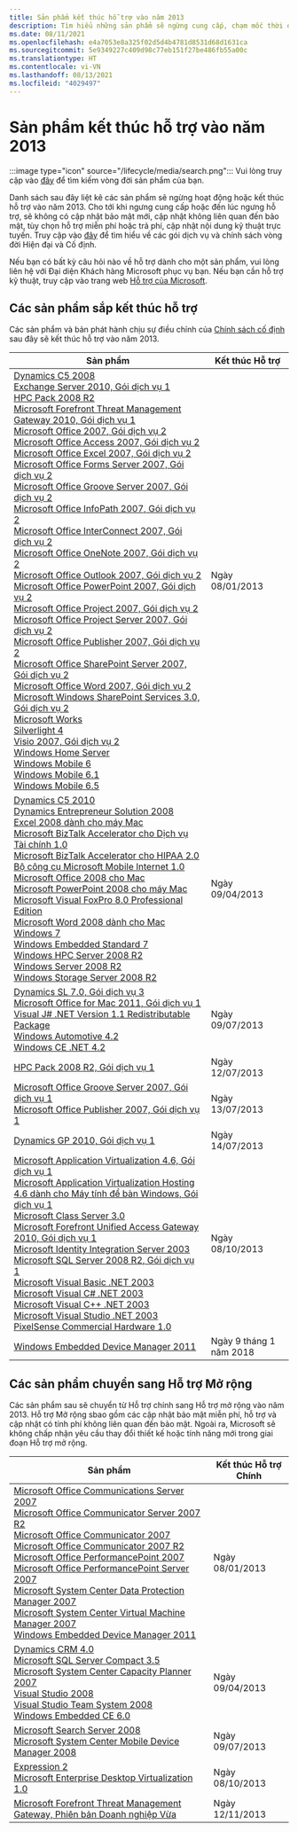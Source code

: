 ```yaml
---
title: Sản phẩm kết thúc hỗ trợ vào năm 2013
description: Tìm hiểu những sản phẩm sẽ ngừng cung cấp, chạm mốc thời điểm kết thúc hỗ trợ hoặc chuyển từ hỗ trợ chính sang hỗ trợ mở rộng vào năm 2013.
ms.date: 08/11/2021
ms.openlocfilehash: e4a7053e8a325f02d5d4b4781d8531d68d1631ca
ms.sourcegitcommit: 5e9349227c409d98c77eb151f27be486fb55a00c
ms.translationtype: HT
ms.contentlocale: vi-VN
ms.lasthandoff: 08/13/2021
ms.locfileid: "4029497"
---
```

# <a name="products-ending-support-in-2013"></a>Sản phẩm kết thúc hỗ trợ vào năm 2013

:::image type="icon" source="/lifecycle/media/search.png":::
Vui lòng truy cập vào [đây](/lifecycle/products/) để tìm kiếm vòng đời sản phẩm của bạn.

Danh sách sau đây liệt kê các sản phẩm sẽ ngừng hoạt động hoặc kết thúc hỗ trợ vào năm 2013. Cho tới khi ngưng cung cấp hoặc đến lúc ngưng hỗ trợ, sẽ không có cập nhật bảo mật mới, cập nhật không liên quan đến bảo mật, tùy chọn hỗ trợ miễn phí hoặc trả phí, cập nhật nội dung kỹ thuật trực tuyến. Truy cập vào [đây](/lifecycle/overview/product-end-of-support-overview) để tìm hiểu về các gói dịch vụ và chính sách vòng đời Hiện đại và Cố định.

Nếu bạn có bất kỳ câu hỏi nào về hỗ trợ dành cho một sản phẩm, vui lòng liên hệ với Đại diện Khách hàng Microsoft phục vụ bạn. Nếu bạn cần hỗ trợ kỹ thuật, truy cập vào trang web [Hỗ trợ của Microsoft](https://support.microsoft.com/contactus/?ws=support).





## <a name="products-reaching-end-of-support"></a>Các sản phẩm sắp kết thúc hỗ trợ

Các sản phẩm và bản phát hành chịu sự điều chỉnh của [Chính sách cố định](/lifecycle/policies/fixed) sau đây sẽ kết thúc hỗ trợ vào năm 2013.

| Sản phẩm | Kết thúc Hỗ trợ |
| --- | --- |
| [Dynamics C5 2008](/lifecycle/products/dynamics-c5-2008?branch=live)<br>[Exchange Server 2010, Gói dịch vụ 1](/lifecycle/products/exchange-server-2010?branch=live)<br>[HPC Pack 2008 R2](/lifecycle/products/hpc-pack-2008-r2?branch=live)<br>[Microsoft Forefront Threat Management Gateway 2010, Gói dịch vụ 1](/lifecycle/products/microsoft-forefront-threat-management-gateway-2010?branch=live)<br>[Microsoft Office 2007, Gói dịch vụ 2](/lifecycle/products/microsoft-office-2007?branch=live)<br>[Microsoft Office Access 2007, Gói dịch vụ 2](/lifecycle/products/microsoft-office-access-2007?branch=live)<br>[Microsoft Office Excel 2007, Gói dịch vụ 2](/lifecycle/products/microsoft-office-excel-2007?branch=live)<br>[Microsoft Office Forms Server 2007, Gói dịch vụ 2](/lifecycle/products/microsoft-office-forms-server-2007?branch=live)<br>[Microsoft Office Groove Server 2007, Gói dịch vụ 2](/lifecycle/products/microsoft-office-groove-server-2007?branch=live)<br>[Microsoft Office InfoPath 2007, Gói dịch vụ 2](/lifecycle/products/microsoft-office-infopath-2007?branch=live)<br>[Microsoft Office InterConnect 2007, Gói dịch vụ 2](/lifecycle/products/microsoft-office-interconnect-2007?branch=live)<br>[Microsoft Office OneNote 2007, Gói dịch vụ 2](/lifecycle/products/microsoft-office-onenote-2007?branch=live)<br>[Microsoft Office Outlook 2007, Gói dịch vụ 2](/lifecycle/products/microsoft-office-outlook-2007?branch=live)<br>[Microsoft Office PowerPoint 2007, Gói dịch vụ 2](/lifecycle/products/microsoft-office-powerpoint-2007?branch=live)<br>[Microsoft Office Project 2007, Gói dịch vụ 2](/lifecycle/products/microsoft-office-project-2007?branch=live)<br>[Microsoft Office Project Server 2007, Gói dịch vụ 2](/lifecycle/products/microsoft-office-project-server-2007?branch=live)<br>[Microsoft Office Publisher 2007, Gói dịch vụ 2](/lifecycle/products/microsoft-office-publisher-2007?branch=live)<br>[Microsoft Office SharePoint Server 2007, Gói dịch vụ 2](/lifecycle/products/microsoft-office-sharepoint-server-2007?branch=live)<br>[Microsoft Office Word 2007, Gói dịch vụ 2](/lifecycle/products/microsoft-office-word-2007?branch=live)<br>[Microsoft Windows SharePoint Services 3.0, Gói dịch vụ 2](/lifecycle/products/microsoft-windows-sharepoint-services-30?branch=live)<br>[Microsoft Works](/lifecycle/products/microsoft-works?branch=live)<br>[Silverlight 4](/lifecycle/products/silverlight-4?branch=live)<br>[Visio 2007, Gói dịch vụ 2](/lifecycle/products/visio-2007?branch=live)<br>[Windows Home Server](/lifecycle/products/windows-home-server?branch=live)<br>[Windows Mobile 6](/lifecycle/products/windows-mobile-6?branch=live)<br>[Windows Mobile 6.1](/lifecycle/products/windows-mobile-61?branch=live)<br>[Windows Mobile 6.5](/lifecycle/products/windows-mobile-65?branch=live)<br> | Ngày 08/01/2013 |
| [Dynamics C5 2010](/lifecycle/products/dynamics-c5-2010?branch=live)<br>[Dynamics Entrepreneur Solution 2008](/lifecycle/products/dynamics-entrepreneur-solution-2008?branch=live)<br>[Excel 2008 dành cho máy Mac](/lifecycle/products/excel-2008-for-mac?branch=live)<br>[Microsoft BizTalk Accelerator cho Dịch vụ Tài chính 1.0](/lifecycle/products/microsoft-biztalk-accelerator-for-financial-services-10?branch=live)<br>[Microsoft BizTalk Accelerator cho HIPAA 2.0](/lifecycle/products/microsoft-biztalk-accelerator-for-hipaa-20?branch=live)<br>[Bộ công cụ Microsoft Mobile Internet 1.0](/lifecycle/products/microsoft-mobile-internet-toolkit-10?branch=live)<br>[Microsoft Office 2008 cho Mac](/lifecycle/products/microsoft-office-2008-for-mac?branch=live)<br>[Microsoft PowerPoint 2008 cho máy Mac](/lifecycle/products/microsoft-powerpoint-2008-for-mac?branch=live)<br>[Microsoft Visual FoxPro 8.0 Professional Edition](/lifecycle/products/microsoft-visual-foxpro-80-professional-edition?branch=live)<br>[Microsoft Word 2008 dành cho Mac](/lifecycle/products/microsoft-word-2008-for-mac?branch=live)<br>[Windows 7](/lifecycle/products/windows-7?branch=live)<br>[Windows Embedded Standard 7](/lifecycle/products/windows-embedded-standard-7?branch=live)<br>[Windows HPC Server 2008 R2](/lifecycle/products/windows-hpc-server-2008-r2?branch=live)<br>[Windows Server 2008 R2](/lifecycle/products/windows-server-2008-r2?branch=live)<br>[Windows Storage Server 2008 R2](/lifecycle/products/windows-storage-server-2008-r2?branch=live)<br> | Ngày 09/04/2013 |
| [Dynamics SL 7.0, Gói dịch vụ 3](/lifecycle/products/dynamics-sl-70?branch=live)<br>[Microsoft Office for Mac 2011, Gói dịch vụ 1](/lifecycle/products/microsoft-office-for-mac-2011?branch=live)<br>[Visual J# .NET Version 1.1 Redistributable Package](/lifecycle/products/visual-j-net-version-11-redistributable-package?branch=live)<br>[Windows Automotive 4.2](/lifecycle/products/windows-automotive-42?branch=live)<br>[Windows CE .NET 4.2](/lifecycle/products/windows-ce-net-42?branch=live)<br> | Ngày 09/07/2013 |
| [HPC Pack 2008 R2, Gói dịch vụ 1](/lifecycle/products/hpc-pack-2008-r2?branch=live)<br> | Ngày 12/07/2013 |
| [Microsoft Office Groove Server 2007, Gói dịch vụ 1](/lifecycle/products/microsoft-office-groove-server-2007?branch=live)<br>[Microsoft Office Publisher 2007, Gói dịch vụ 1](/lifecycle/products/microsoft-office-publisher-2007?branch=live)<br> | Ngày 13/07/2013 |
| [Dynamics GP 2010, Gói dịch vụ 1](/lifecycle/products/dynamics-gp-2010?branch=live)<br> | Ngày 14/07/2013 |
| [Microsoft Application Virtualization 4.6, Gói dịch vụ 1](/lifecycle/products/microsoft-application-virtualization-46?branch=live)<br>[Microsoft Application Virtualization Hosting 4.6 dành cho Máy tính để bàn Windows, Gói dịch vụ 1](/lifecycle/products/microsoft-application-virtualization-hosting-46?branch=live)<br>[Microsoft Class Server 3.0](/lifecycle/products/microsoft-class-server-30?branch=live)<br>[Microsoft Forefront Unified Access Gateway 2010, Gói dịch vụ 1](/lifecycle/products/microsoft-forefront-unified-access-gateway-2010?branch=live)<br>[Microsoft Identity Integration Server 2003](/lifecycle/products/microsoft-identity-integration-server-2003?branch=live)<br>[Microsoft SQL Server 2008 R2, Gói dịch vụ 1](/lifecycle/products/microsoft-sql-server-2008-r2?branch=live)<br>[Microsoft Visual Basic .NET 2003](/lifecycle/products/microsoft-visual-basic-net-2003?branch=live)<br>[Microsoft Visual C# .NET 2003](/lifecycle/products/microsoft-visual-c-net-2003?branch=live)<br>[Microsoft Visual C++ .NET 2003](/lifecycle/products/microsoft-visual-c-net-2003538889574?branch=live)<br>[Microsoft Visual Studio .NET 2003](/lifecycle/products/microsoft-visual-studio-net-2003?branch=live)<br>[PixelSense Commercial Hardware 1.0](/lifecycle/products/pixelsense-commercial-hardware-10?branch=live)<br> | Ngày 08/10/2013 |
| [Windows Embedded Device Manager 2011](/lifecycle/products/windows-embedded-device-manager-2011?branch=live)<br> | Ngày 9 tháng 1 năm 2018 |


## <a name="products-moving-to-extended-support"></a>Các sản phẩm chuyển sang Hỗ trợ Mở rộng

Các sản phẩm sau sẽ chuyển từ Hỗ trợ chính sang Hỗ trợ mở rộng vào năm 2013. Hỗ trợ Mở rộng sbao gồm các cập nhật bảo mật miễn phí, hỗ trợ và cập nhật có tính phí không liên quan đến bảo mật. Ngoài ra, Microsoft sẽ không chấp nhận yêu cầu thay đổi thiết kế hoặc tính năng mới trong giai đoạn Hỗ trợ mở rộng.

| Sản phẩm | Kết thúc Hỗ trợ Chính |
| --- | --- |
| [Microsoft Office Communications Server 2007](/lifecycle/products/microsoft-office-communications-server-2007?branch=live)<br>[Microsoft Office Communicator Server 2007 R2](/lifecycle/products/microsoft-office-communications-server-2007-r2?branch=live)<br>[Microsoft Office Communicator 2007](/lifecycle/products/microsoft-office-communicator-2007?branch=live)<br>[Microsoft Office Communicator 2007 R2](/lifecycle/products/microsoft-office-communicator-2007-r2?branch=live)<br>[Microsoft Office PerformancePoint 2007](/lifecycle/products/microsoft-office-performancepoint-2007?branch=live)<br>[Microsoft Office PerformancePoint Server 2007](/lifecycle/products/microsoft-office-performancepoint-server-2007?branch=live)<br>[Microsoft System Center Data Protection Manager 2007](/lifecycle/products/microsoft-system-center-data-protection-manager-2007?branch=live)<br>[Microsoft System Center Virtual Machine Manager 2007](/lifecycle/products/microsoft-system-center-virtual-machine-manager-2007?branch=live)<br>[Windows Embedded Device Manager 2011](/lifecycle/products/windows-embedded-device-manager-2011?branch=live)<br> | Ngày 08/01/2013 |
| [Dynamics CRM 4.0](/lifecycle/products/dynamics-crm-40?branch=live)<br>[Microsoft SQL Server Compact 3.5](/lifecycle/products/microsoft-sql-server-compact-35?branch=live)<br>[Microsoft System Center Capacity Planner 2007](/lifecycle/products/microsoft-system-center-capacity-planner-2007?branch=live)<br>[Visual Studio 2008](/lifecycle/products/visual-studio-2008?branch=live)<br>[Visual Studio Team System 2008](/lifecycle/products/visual-studio-team-system-2008?branch=live)<br>[Windows Embedded CE 6.0](/lifecycle/products/windows-embedded-ce-60?branch=live)<br> | Ngày 09/04/2013 |
| [Microsoft Search Server 2008](/lifecycle/products/microsoft-search-server-2008?branch=live)<br>[Microsoft System Center Mobile Device Manager 2008](/lifecycle/products/microsoft-system-center-mobile-device-manager-2008?branch=live)<br> | Ngày 09/07/2013 |
| [Expression 2](/lifecycle/products/expression-blend-2?branch=live)<br>[Microsoft Enterprise Desktop Virtualization 1.0](/lifecycle/products/microsoft-enterprise-desktop-virtualization-10?branch=live)<br> | Ngày 08/10/2013 |
| [Microsoft Forefront Threat Management Gateway, Phiên bản Doanh nghiệp Vừa](/lifecycle/products/microsoft-forefront-threat-management-gateway-medium-business-edition?branch=live)<br> | Ngày 12/11/2013 |

